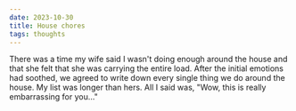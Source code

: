 ```yaml
---
date: 2023-10-30
title: House chores
tags: thoughts
---
```


There was a time my wife said I wasn't doing enough around the house and that she felt that she was carrying the entire load. After the initial emotions had soothed, we agreed to write down every single thing we do around the house. My list was longer than hers. All I said was, "Wow, this is really embarrassing for you..."